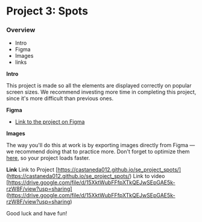 # Project 3: Spots

### Overview

- Intro
- Figma
- Images
- links

**Intro**

This project is made so all the elements are displayed correctly on popular screen sizes. We recommend investing more time in completing this project, since it's more difficult than previous ones.

**Figma**

- [Link to the project on Figma](https://www.figma.com/file/BBNm2bC3lj8QQMHlnqRsga/Sprint-3-Project-%E2%80%94-Spots?type=design&node-id=2%3A60&mode=design&t=afgNFybdorZO6cQo-1)

**Images**

The way you'll do this at work is by exporting images directly from Figma — we recommend doing that to practice more. Don't forget to optimize them [here](https://tinypng.com/), so your project loads faster.

**Link**
Link to Project [https://castaneda012.github.io/se_project_spots/] (https://castaneda012.github.io/se_project_spots/)
Link to video [https://drive.google.com/file/d/15XktWubFFfpXTkQEJwSEpGAE5k-rzW8F/view?usp=sharing] (https://drive.google.com/file/d/15XktWubFFfpXTkQEJwSEpGAE5k-rzW8F/view?usp=sharing)

Good luck and have fun!
